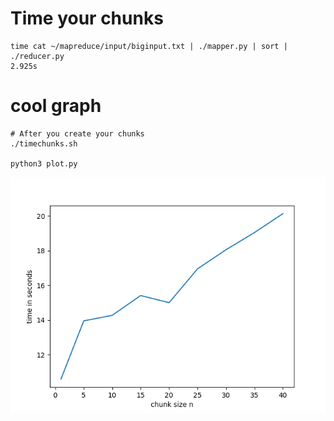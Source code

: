 # Time your chunks 
```
time cat ~/mapreduce/input/biginput.txt | ./mapper.py | sort | ./reducer.py
2.925s
```

# cool graph
```
# After you create your chunks
./timechunks.sh

python3 plot.py
```
![graph](graph.png)



